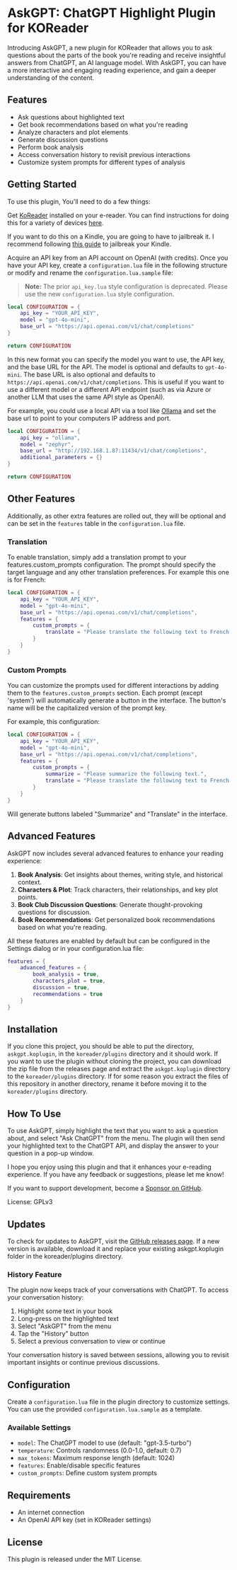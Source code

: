 # AskGPT: ChatGPT Highlight Plugin for KOReader

Introducing AskGPT, a new plugin for KOReader that allows you to ask questions about the parts of the book you're reading and receive insightful answers from ChatGPT, an AI language model. With AskGPT, you can have a more interactive and engaging reading experience, and gain a deeper understanding of the content.

## Features

- Ask questions about highlighted text
- Get book recommendations based on what you're reading
- Analyze characters and plot elements
- Generate discussion questions
- Perform book analysis
- Access conversation history to revisit previous interactions
- Customize system prompts for different types of analysis

## Getting Started

To use this plugin, You'll need to do a few things:

Get [KoReader](https://github.com/koreader/koreader) installed on your e-reader. You can find instructions for doing this for a variety of devices [here](https://www.mobileread.com/forums/forumdisplay.php?f=276).

If you want to do this on a Kindle, you are going to have to jailbreak it. I recommend following [this guide](https://www.mobileread.com/forums/showthread.php?t=320564) to jailbreak your Kindle.

Acquire an API key from an API account on OpenAI (with credits). Once you have your API key, create a `configuration.lua` file in the following structure or modify and rename the `configuration.lua.sample` file:

> **Note:** The prior `api_key.lua` style configuration is deprecated. Please use the new `configuration.lua` style configuration.

```lua
local CONFIGURATION = {
    api_key = "YOUR_API_KEY",
    model = "gpt-4o-mini",
    base_url = "https://api.openai.com/v1/chat/completions"
}

return CONFIGURATION
```

In this new format you can specify the model you want to use, the API key, and the base URL for the API. The model is optional and defaults to `gpt-4o-mini`. The base URL is also optional and defaults to `https://api.openai.com/v1/chat/completions`. This is useful if you want to use a different model or a different API endpoint (such as via Azure or another LLM that uses the same API style as OpenAI).

For example, you could use a local API via a tool like [Ollama](https://ollama.com/blog/openai-compatibility) and set the base url to point to your computers IP address and port.

```lua
local CONFIGURATION = {
    api_key = "ollama",
    model = "zephyr",
    base_url = "http://192.168.1.87:11434/v1/chat/completions",
    additional_parameters = {}
}

return CONFIGURATION
```

## Other Features

Additionally, as other extra features are rolled out, they will be optional and can be set in the `features` table in the `configuration.lua` file.

### Translation

To enable translation, simply add a translation prompt to your features.custom_prompts configuration. The prompt should specify the target language and any other translation preferences. For example this one is for French:

```lua
local CONFIGURATION = {
    api_key = "YOUR_API_KEY",
    model = "gpt-4o-mini",
    base_url = "https://api.openai.com/v1/chat/completions",
    features = {
        custom_prompts = {
            translate = "Please translate the following text to French with definition."
        }
    }
}
```

### Custom Prompts

You can customize the prompts used for different interactions by adding them to the `features.custom_prompts` section. Each prompt (except 'system') will automatically generate a button in the interface. The button's name will be the capitalized version of the prompt key.

For example, this configuration:

```lua
local CONFIGURATION = {
    api_key = "YOUR_API_KEY",
    model = "gpt-4o-mini",
    base_url = "https://api.openai.com/v1/chat/completions",
    features = {
        custom_prompts = {
            summarize = "Please summarize the following text.",
            translate = "Please translate the following text to French."
        }
    }
}
```

Will generate buttons labeled "Summarize" and "Translate" in the interface.

## Advanced Features

AskGPT now includes several advanced features to enhance your reading experience:

1. **Book Analysis**: Get insights about themes, writing style, and historical context.
2. **Characters & Plot**: Track characters, their relationships, and key plot points.
3. **Book Club Discussion Questions**: Generate thought-provoking questions for discussion.
4. **Book Recommendations**: Get personalized book recommendations based on what you're reading.

All these features are enabled by default but can be configured in the Settings dialog or in your configuration.lua file:

```lua
features = {
    advanced_features = {
        book_analysis = true,
        characters_plot = true,
        discussion = true,
        recommendations = true
    }
}
```

## Installation

If you clone this project, you should be able to put the directory, `askgpt.koplugin`, in the `koreader/plugins` directory and it should work. If you want to use the plugin without cloning the project, you can download the zip file from the releases page and extract the `askgpt.koplugin` directory to the `koreader/plugins` directory. If for some reason you extract the files of this repository in another directory, rename it before moving it to the `koreader/plugins` directory.

## How To Use

To use AskGPT, simply highlight the text that you want to ask a question about, and select "Ask ChatGPT" from the menu. The plugin will then send your highlighted text to the ChatGPT API, and display the answer to your question in a pop-up window.

I hope you enjoy using this plugin and that it enhances your e-reading experience. If you have any feedback or suggestions, please let me know!

If you want to support development, become a [Sponsor on GitHub](https://github.com/sponsors/drewbaumann).

License: GPLv3

## Updates

To check for updates to AskGPT, visit the [GitHub releases page](https://github.com/drewbaumann/AskGPT/releases). If a new version is available, download it and replace your existing askgpt.koplugin folder in the koreader/plugins directory.

### History Feature

The plugin now keeps track of your conversations with ChatGPT. To access your conversation history:

1. Highlight some text in your book
2. Long-press on the highlighted text
3. Select "AskGPT" from the menu
4. Tap the "History" button
5. Select a previous conversation to view or continue

Your conversation history is saved between sessions, allowing you to revisit important insights or continue previous discussions.

## Configuration

Create a `configuration.lua` file in the plugin directory to customize settings. You can use the provided `configuration.lua.sample` as a template.

### Available Settings

- `model`: The ChatGPT model to use (default: "gpt-3.5-turbo")
- `temperature`: Controls randomness (0.0-1.0, default: 0.7)
- `max_tokens`: Maximum response length (default: 1024)
- `features`: Enable/disable specific features
- `custom_prompts`: Define custom system prompts

## Requirements

- An internet connection
- An OpenAI API key (set in KOReader settings)

## License

This plugin is released under the MIT License.
